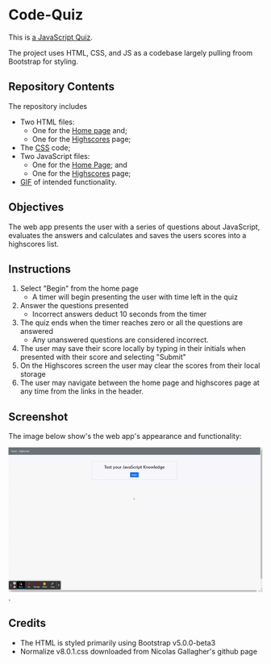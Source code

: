 # Code-Quiz

This is [a JavaScript Quiz](https://luketeal.github.io/Code-Quiz/).  

The project uses HTML, CSS, and JS as a codebase largely pulling froom Bootstrap for styling.

## Repository Contents
The repository includes

* Two HTML files:
    * One for the [Home page](./index.html) and;
    * One for the [Highscores](./highscore.html) page;
* The [CSS](./assets/css) code; 
* Two JavaScript files:
    * One for the [Home Page](./assets/js/script.js); and
    * One for the [Highscores](./assets/js/scripthighscore.js) page;
* [GIF](./assets/images) of intended functionality.

## Objectives

The web app presents the user with a series of questions about JavaScript, evaluates the answers and calculates and saves the users scores into a highscores list.  

## Instructions

1. Select "Begin" from the home page
    * A timer will begin presenting the user with time left in the quiz
2. Answer the questions presented
    * Incorrect answers deduct 10 seconds from the timer
3. The quiz ends when the timer reaches zero or all the questions are answered
    * Any unanswered questions are considered incorrect.
4. The user may save their score locally by typing in their initials when presented with their score and selecting "Submit"
5. On the Highscores screen the user may clear the scores from their local storage
6. The user may navigate between the home page and highscores page at any time from the links in the header.

## Screenshot
The image below show's the web app's appearance and functionality:

![A GIF of the intended functionality showing the user selecting the "begin" button and answering the questions and saving a highscore.](./assets/images/mockup.gif).

## Credits
* The HTML is styled primarily using Bootstrap v5.0.0-beta3
* Normalize v8.0.1.css downloaded from Nicolas Gallagher's github page